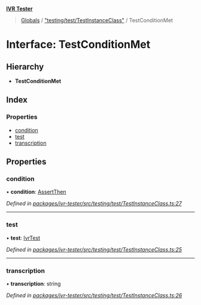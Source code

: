 **[IVR Tester](../README.md)**

> [Globals](../README.md) / ["testing/test/TestInstanceClass"](../modules/_testing_test_testinstanceclass_.md) / TestConditionMet

# Interface: TestConditionMet

## Hierarchy

* **TestConditionMet**

## Index

### Properties

* [condition](_testing_test_testinstanceclass_.testconditionmet.md#condition)
* [test](_testing_test_testinstanceclass_.testconditionmet.md#test)
* [transcription](_testing_test_testinstanceclass_.testconditionmet.md#transcription)

## Properties

### condition

•  **condition**: [AssertThen](_testing_test_conditions_assertthen_.assertthen.md)

*Defined in [packages/ivr-tester/src/testing/test/TestInstanceClass.ts:27](https://github.com/SketchingDev/ivr-tester/blob/cff7065/packages/ivr-tester/src/testing/test/TestInstanceClass.ts#L27)*

___

### test

•  **test**: [IvrTest](_testing_test_ivrtest_.ivrtest.md)

*Defined in [packages/ivr-tester/src/testing/test/TestInstanceClass.ts:25](https://github.com/SketchingDev/ivr-tester/blob/cff7065/packages/ivr-tester/src/testing/test/TestInstanceClass.ts#L25)*

___

### transcription

•  **transcription**: string

*Defined in [packages/ivr-tester/src/testing/test/TestInstanceClass.ts:26](https://github.com/SketchingDev/ivr-tester/blob/cff7065/packages/ivr-tester/src/testing/test/TestInstanceClass.ts#L26)*

